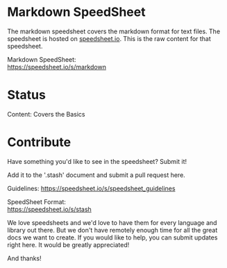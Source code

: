 # Markdown SpeedSheet

The markdown speedsheet covers the markdown format for text files. The speedsheet is hosted on [speedsheet.io](https://speedsheet.io). This is the raw content for that speedsheet.

Markdown SpeedSheet:  
https://speedsheet.io/s/markdown


# Status

Content: Covers the Basics


# Contribute

Have something you'd like to see in the speedsheet? Submit it!

Add it to the '.stash' document and submit a pull request here.

Guidelines:
https://speedsheet.io/s/speedsheet_guidelines

SpeedSheet Format:  
https://speedsheet.io/s/stash

We love speedsheets and we'd love to have them for every language and library out there. But we don't have remotely enough time for all the great docs we want to create. If you would like to help, you can submit updates right here. It would be greatly appreciated! 

And thanks!
